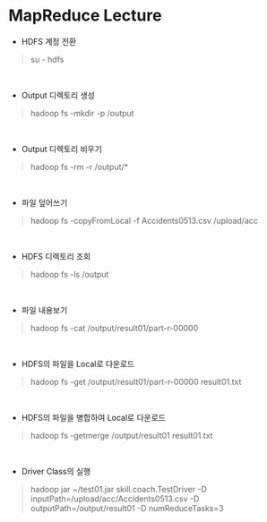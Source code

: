 MapReduce Lecture
==================

- HDFS 계정 전환

>su - hdfs

<br>

- Output 디렉토리 생성

>hadoop fs -mkdir -p /output

<br>

- Output 디렉토리 비우기

>hadoop fs -rm -r /output/*

<br>

- 파일 덮어쓰기

>hadoop fs -copyFromLocal -f Accidents0513.csv /upload/acc

<br>

- HDFS 디렉토리 조회

>hadoop fs -ls /output

<br>

- 파일 내용보기

>hadoop fs -cat /output/result01/part-r-00000

<br>

- HDFS의 파일을 Local로 다운로드

>hadoop fs -get /output/result01/part-r-00000 result01.txt

<br>

- HDFS의 파일을 병합하여 Local로 다운로드

>hadoop fs -getmerge /output/result01 result01.txt

<br>

- Driver Class의 실행

>hadoop jar ~/test01.jar skill.coach.TestDriver -D inputPath=/upload/acc/Accidents0513.csv -D outputPath=/output/result01 -D numReduceTasks=3
